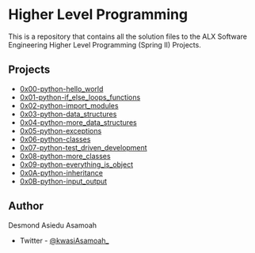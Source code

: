 # Higher Level Programming

This is a repository that contains all the solution files to the 
ALX Software Engineering Higher Level Programming (Spring II) Projects.

## Projects

- [0x00-python-hello_world](./0x00-python-hello_world)
- [0x01-python-if_else_loops_functions](./0x01-python-if_else_loops_functions)
- [0x02-python-import_modules](./0x02-python-import_modules)
- [0x03-python-data_structures](./0x03-python-data_structures)
- [0x04-python-more_data_structures](./0x04-python-more_data_structures)
- [0x05-python-exceptions](./0x05-python-exceptions)
- [0x06-python-classes](./0x06-python-classes)
- [0x07-python-test_driven_development](./0x07-python-test_driven_development)
- [0x08-python-more_classes](./0x08-python-more_classes)
- [0x09-python-everything_is_object](./0x09-python-everything_is_object)
- [0x0A-python-inheritance](./0x0A-python-inheritance)
- [0x0B-python-input_output](./0x0B-python-input_output)

## Author

Desmond Asiedu Asamoah

- Twitter - [@kwasiAsamoah_](https://www.twitter.com/kwasiAsamoah_)
